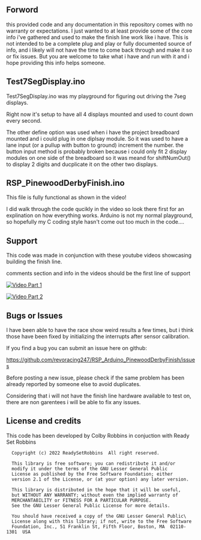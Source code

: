## Forword

this provided code and any documentation in this repository comes with no warranty or expectations. I 
just wanted to at least provide some of the core info i've gathered and used to make the finish line work
like i have. This is not intended to be a complete plug and play or fully documented source of info, and 
i likely will not have the time to come back through and make it so or fix issues. But you are welcome 
to take what i have and run with it and i hope providing this info helps someone.

## Test7SegDisplay.ino

Test7SegDisplay.ino was my playground for figuring out driving the 7seg displays.

Right now it's setup to have all 4 displays mounted and used to count down every second.

The other define option was used when i have the project breadboard mounted and i could plug in one diplsay
module. So it was used to have a lane input (or a pullup with button to ground) increment the number. the
button input method is probably broken because i could only fit 2 display modules on one side of the
breadboard so it was meand for shiftNumOut() to display 2 digits and ducplicate it on the other two displays.

## RSP_PinewoodDerbyFinish.ino

This file is fully functional as shown in the video!

I did walk through the code qucikly in the video so look there first for an explination on how everything works.
Arduino is not my normal playground, so hopefully my C coding style hasn't come out too much in the code....

## Support

This code was made in conjunction with these youtube videos showcasing building the finish line.

comments section and info in the videos should be the first line of support

[![Video Part 1](https://img.youtube.com/vi/rtugbOUozOg/0.jpg)](https://www.youtube.com/watch?v=rtugbOUozOg)

[![Video Part 2](https://img.youtube.com/vi/Gi4np0JqLgA/0.jpg)](https://www.youtube.com/watch?v=Gi4np0JqLgA)


## Bugs or Issues

I have been able to have the race show weird results a few times, but i think those have been fixed by 
initializing the interrupts after sensor calibration.

If you find a bug you can submit an issue here on github:

https://github.com/revoracing247/RSP_Arduino_PinewoodDerbyFinish/issues

Before posting a new issue, please check if the same problem has been already reported by someone else
to avoid duplicates.

Considering that i will not have the finish line hardware available to test on, there are non garentees
i will be able to fix any issues.

## License and credits

This code has been developed by Colby Robbins in conjuction with Ready Set Robbins

```
  Copyright (c) 2022 ReadySetRobbins  All right reserved.

  This library is free software; you can redistribute it and/or
  modify it under the terms of the GNU Lesser General Public
  License as published by the Free Software Foundation; either
  version 2.1 of the License, or (at your option) any later version.

  This library is distributed in the hope that it will be useful,
  but WITHOUT ANY WARRANTY; without even the implied warranty of
  MERCHANTABILITY or FITNESS FOR A PARTICULAR PURPOSE.
  See the GNU Lesser General Public License for more details.

  You should have received a copy of the GNU Lesser General Public\
  License along with this library; if not, write to the Free Software
  Foundation, Inc., 51 Franklin St, Fifth Floor, Boston, MA  02110-1301  USA
```